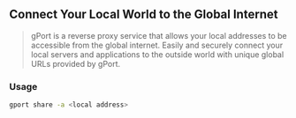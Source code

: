 ## Connect Your Local World to the Global Internet

> gPort is a reverse proxy service that allows your local addresses to be accessible from the global internet. Easily and securely connect your local servers and applications to the outside world with unique global URLs provided by gPort.

### Usage
```bash
gport share -a <local address>
```